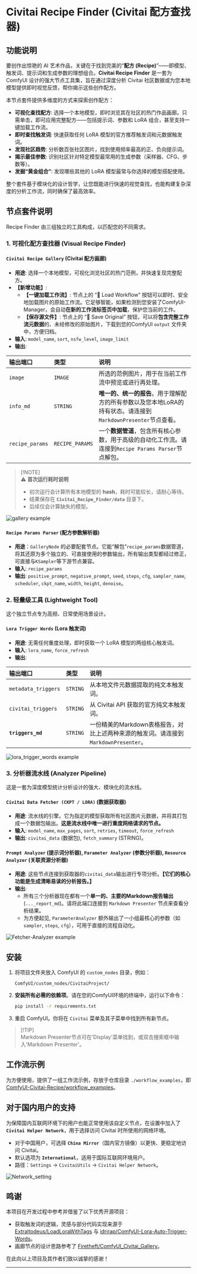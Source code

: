 # Civitai Recipe Finder (Civitai 配方查找器)

## 功能说明

要创作出惊艳的 AI 艺术作品，关键在于找到完美的“**配方 (Recipe)**”——即模型、触发词、提示词和生成参数的理想组合。**Civitai Recipe Finder** 是一套为 ComfyUI 设计的强大节点工具集，旨在通过深度分析 Civitai 社区数据或为您本地模型提供即时视觉反馈，帮你揭示这些创作配方。

本节点套件提供多维度的方式来探索创作配方：

  * **可视化查找配方**: 选择一个本地模型，即时浏览其在社区的热门作品画廊。只需单击，即可应用完整配方——包括提示词、参数和 LoRA 组合，甚至支持一键加载工作流。
  * **即时查找触发词**: 快速获取任何 LoRA 模型的官方推荐触发词和元数据触发词。
  * **发现社区趋势**: 分析数百张社区图片，找到使用频率最高的正、负向提示词。
  * **揭示最佳参数**: 识别社区针对特定模型最常用的生成参数（采样器、CFG、步数等）。
  * **发掘“黄金组合”**: 发现哪些其他的 LoRA 模型最常与你选择的模型搭配使用。

整个套件基于模块化的设计哲学，让您既能进行快速的视觉查找，也能构建复杂深度的分析工作流，同时确保了最高效率。

## 节点套件说明

Recipe Finder 由三组独立的工具构成，以匹配您的不同需求。

### 1\. 可视化配方查找器 (Visual Recipe Finder)

#### `Civitai Recipe Gallery` (Civitai 配方画廊)

  - **用途**: 选择一个本地模型，可视化浏览社区的热门范例，并快速复现完整配方。
  - **【新增功能】**:
      - **【一键加载工作流】**: 节点上的 “🚀 Load Workflow” 按钮可以即时、安全地加载图片的原始工作流。它足够智能，如果检测到您安装了ComfyUI-Manager，会自动**在新的工作流标签页中加载**，保护您当前的工作。
      - **【保存源文件】**: 节点上的 “💾 Save Original” 按钮，可以将**包含完整工作流元数据**的、未经修改的原始图片，下载到您的ComfyUI `output` 文件夹中，方便归档。
  - **输入**: `model_name`, `sort`, `nsfw_level`, `image_limit`
  - **输出**:

| 输出端口 | 类型 | 说明 |
| :--- | :--- | :--- |
| `image` | `IMAGE` | 所选的范例图片，用于在当前工作流中预览或进行再处理。 |
| `info_md` | `STRING` | **唯一的、统一的报告**。用于理解配方的所有参数以及您本地LoRA的持有状态。请连接到`MarkdownPresenter`节点查看。 |
| `recipe_params`| `RECIPE_PARAMS`| 一个**数据管道**，包含所有核心参数，用于高级的自动化工作流。请连接到`Recipe Params Parser`节点解包。|

> [\!NOTE]  
> ⚠️ **首次运行耗时说明**
>
> * 初次运行会计算所有本地模型的 **hash**，耗时可能较长，请耐心等待。
> * 结果保存在 **`Civitai_Recipe_Finder/data`** 目录下。
> * 后续仅会计算缺失的模型。


![gallery example](./image/gallery.png)


#### `Recipe Params Parser` (配方参数解析器)

-   **用途**：`GalleryNode` 的必要配套节点。它能“解包”`recipe_params`数据管道，将其还原为多个独立的、可直接使用的参数输出，所有输出类型都经过修正，可直接与`KSampler`等下游节点兼容。
-   **输入**: `recipe_params`
-   **输出**: `positive_prompt`, `negative_prompt`, `seed`, `steps`, `cfg`, `sampler_name`, `scheduler`, `ckpt_name`, `width`, `height`, `denoise`。


### 2\. 轻量级工具 (Lightweight Tool)

这个独立节点专为高频、日常使用场景设计。

#### `Lora Trigger Words` (Lora 触发词)

  - **用途**: 无需任何重度处理，即时获取一个 LoRA 模型的两组核心触发词。
  - **输入**: `lora_name`, `force_refresh`
  - **输出**:

| 输出端口 | 类型 | 说明 |
| :--- | :--- | :--- |
| `metadata_triggers` | `STRING` | 从本地文件元数据提取的纯文本触发词。 |
| `civitai_triggers` | `STRING` | 从 Civitai API 获取的官方纯文本触发词。 |
| **`triggers_md`** | `STRING`|一份精美的Markdown表格报告，对比上述两种来源的触发词。请连接到`MarkdownPresenter`。|


![lora_trigger_words example](./image/lora_trigger_words.png)

### 3\. 分析器流水线 (Analyzer Pipeline)

这是一套为深度模型统计分析设计的强大、模块化的流水线。

#### `Civitai Data Fetcher (CKPT / LORA)` (数据获取器)

  * **用途**: 流水线的引擎。它为指定的模型获取所有社区图片元数据，并将其打包成一个数据包输出。**这是流水线中唯一进行重度网络请求的节点。**
  * **输入**: `model_name`, `max_pages`, `sort`, `retries`, `timeout`, `force_refresh`
  * **输出**: `civitai_data` (数据包), `fetch_summary` (STRING)。

#### `Prompt Analyzer` (提示词分析器), `Parameter Analyzer` (参数分析器), `Resource Analyzer` (关联资源分析器)

  - **用途**: 这些节点连接到获取器的`civitai_data`输出进行专项分析。**【它们的核心功能是生成清晰易读的分析报告。】**
  - **输出**:
      - 所有三个分析器现在都有一个**单一的、主要的Markdown报告输出** (`..._report_md`)。请将此端口连接到 `Markdown Presenter` 节点来查看分析结果。
      - 为方便起见, `ParameterAnalyzer` 额外输出了一小组最核心的参数（如 `sampler`, `steps`, `cfg`），可用于直接的流程自动化。


![Fetcher-Analyzer example](./image/F-A_workflow.png)

## 安装

1.  将项目文件夹放入 ComfyUI 的 `custom_nodes` 目录，例如：
    ```
    ComfyUI/custom_nodes/CivitaiProject/
    ```
2.  **安装所有必需的依赖项**。请在您的ComfyUI环境的终端中，运行以下命令：
    ```bash
    pip install -r requirements.txt
    ```
3.  重启 ComfyUI。你将在 `Civitai` 菜单及其子菜单中找到所有新节点。

> [\!TIP]  
> Markdown Presenter节点可在'Display'菜单找到，或双击搜索框中输入'Markdown Presenter'。

## 工作流示例

为方便使用，提供了一组工作流示例，存放于仓库目录 `./workflow_examples`，即 [ComfyUI-Civitai-Recipe/workflow\_examples](./workflow_examples)。


## 对于国内用户的支持

为保障国内互联网环境下的用户也能正常使用该自定义节点，在设置中加入了 **`Civitai Helper Network`**，用于选择访问 Civitai 时所使用的网络环境。

  * 对于中国用户，可选择 **`China Mirror`**（国内官方镜像）以更快、更稳定地访问 Civitai。
  * 默认选项为 **`International`**，适用于国际互联网环境用户。
  * 路径：`Settings` → `CivitaiUtils` → `Civitai Helper Network`。

![Network_setting](./image/Network_setting.png)

## 鸣谢

本项目在开发过程中参考并借鉴了以下优秀开源项目：

* 获取触发词的逻辑，灵感与部分代码实现来源于 [Extraltodeus/LoadLoraWithTags](https://github.com/Extraltodeus/LoadLoraWithTags) 与 [idrirap/ComfyUI-Lora-Auto-Trigger-Words](https://github.com/idrirap/ComfyUI-Lora-Auto-Trigger-Words)。
* 画廊节点的设计思路参考了 [Firetheft/ComfyUI\_Civitai\_Gallery](https://github.com/Firetheft/ComfyUI_Civitai_Gallery)。

在此向以上项目及其作者们致以诚挚的感谢！

---